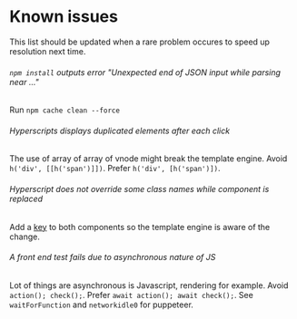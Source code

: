 # Known issues

This list should be updated when a rare problem occures to speed up resolution next time.

###### `npm install` outputs error "Unexpected end of JSON input while parsing near ..."
Run `npm cache clean --force`

###### Hyperscripts displays duplicated elements after each click
The use of array of array of vnode might break the template engine. Avoid `h('div', [[h('span')]])`. Prefer `h('div', [h('span')])`.

###### Hyperscript does not override some class names while component is replaced
Add a [key](template-engine.md#keys-in-hyperscript) to both components so the template engine is aware of the change.

###### A front end test fails due to asynchronous nature of JS
Lot of things are asynchronous is Javascript, rendering for example. Avoid `action(); check();`. Prefer `await action(); await check();`. See `waitForFunction` and `networkidle0` for puppeteer.

